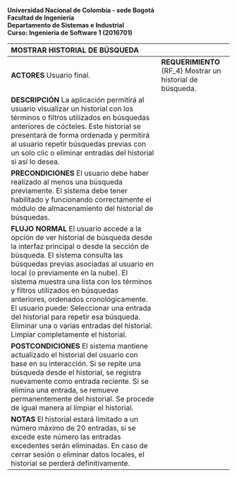   
**Universidad Nacional de Colombia \- sede Bogotá**  
**Facultad de Ingeniería**  
**Departamento de Sistemas e Industrial**  
**Curso:  Ingeniería de Software 1 (2016701)**

| MOSTRAR HISTORIAL DE BÚSQUEDA |  |
| :---- | :---- |
| **ACTORES** Usuario final. | **REQUERIMIENTO** (RF\_4) Mostrar un historial de búsqueda.  |
| **DESCRIPCIÓN** La aplicación permitirá al usuario visualizar un historial con los términos o filtros utilizados en búsquedas anteriores de cócteles. Este historial se presentará de forma ordenada y permitirá al usuario repetir búsquedas previas con un solo clic o eliminar entradas del historial si así lo desea. |  |
| **PRECONDICIONES** El usuario debe haber realizado al menos una búsqueda previamente. El sistema debe tener habilitado y funcionando correctamente el módulo de almacenamiento del historial de búsquedas. |  |
| **FLUJO NORMAL** El usuario accede a la opción de ver historial de búsqueda desde la interfaz principal o desde la sección de búsqueda. El sistema consulta las búsquedas previas asociadas al usuario en local (o previamente en la nube). El sistema muestra una lista con los términos y filtros utilizados en búsquedas anteriores, ordenados cronológicamente. El usuario puede: Seleccionar una entrada del historial para repetir esa búsqueda. Eliminar una o varias entradas del historial. Limpiar completamente el historial.  |  |
| **POSTCONDICIONES** El sistema mantiene actualizado el historial del usuario con base en su interacción. Si se repite una búsqueda desde el historial, se registra nuevamente como entrada reciente. Si se elimina una entrada, se remueve permanentemente del historial. Se procede de igual manera al limpiar el historial. |  |
| **NOTAS** El historial estará limitado a un número máximo de 20 entradas, si se excede este número las entradas excedentes serán eliminadas. En caso de cerrar sesión o eliminar datos locales, el historial se perderá definitivamente. |  |

